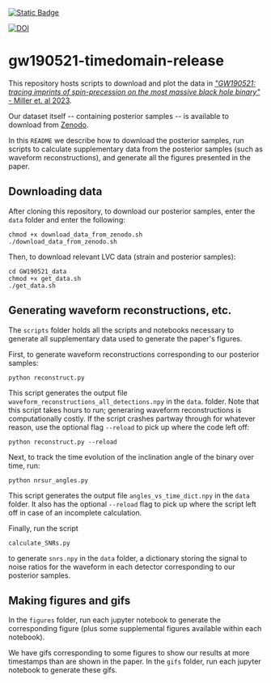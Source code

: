[![Static Badge](https://img.shields.io/badge/arXiv-2310.01544-%23B31B1B)](https://doi.org/10.48550/arXiv.2310.01544)

[![DOI](https://zenodo.org/badge/DOI/10.5281/zenodo.8349582.svg)](https://doi.org/10.5281/zenodo.8349582)


# gw190521-timedomain-release

This repository hosts scripts to download and plot the data in [*"GW190521: tracing imprints of spin-precession on the most massive black hole binary"* - Miller et. al 2023](https://arxiv.org/abs/2310.01544).

Our dataset itself -- containing posterior samples -- is available to download from [Zenodo](https://doi.org/10.5281/zenodo.8349582).

In this `README` we describe how to download the posterior samples, run scripts to calculate supplementary data from the posterior samples (such as waveform reconstructions), and generate all the figures presented in the paper.

## Downloading data

After cloning this repository, to download our posterior samples, enter the `data` folder and enter the following: 
```
chmod +x download_data_from_zenodo.sh
./download_data_from_zenodo.sh
```

Then, to download relevant LVC data (strain and posterior samples): 
```
cd GW190521_data
chmod +x get_data.sh
./get_data.sh
```

## Generating waveform reconstructions, etc. 

The `scripts` folder holds all the scripts and notebooks necessary to generate all supplementary data used to generate the paper's figures. 

First, to generate waveform reconstructions corresponding to our posterior samples: 
```
python reconstruct.py
```
This script generates the output file `waveform_reconstructions_all_detections.npy` in the `data`. folder. 
Note that this script takes hours to run; generaring waveform reconstructions is computationally costly. 
If the script crashes partway through for whatever reason, use the optional flag `--reload` to pick up where the code left off: 
```
python reconstruct.py --reload
```

Next, to track the time evolution of the inclination angle of the binary over time, run: 
```
python nrsur_angles.py
```
This script generates the output file `angles_vs_time_dict.npy` in the `data` folder. It also has the optional `--reload` flag to pick up where the script left off in case of an incomplete calculation. 

Finally, run the script
```
calculate_SNRs.py
```
 to generate `snrs.npy` in the `data` folder, a dictionary storing the signal to noise ratios for the waveform in each detector corresponding to our posterior samples. 

## Making figures and gifs

In the `figures` folder, run each jupyter notebook to generate the corresponding figure (plus some supplemental figures available within each notebook). 

We have gifs corresponding to some figures to show our results at more timestamps than are shown in the paper. In the `gifs` folder, run each jupyter notebook to generate these gifs.

